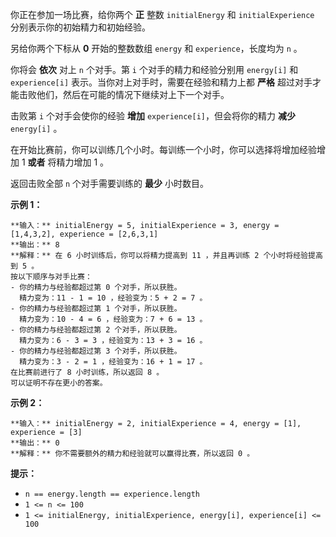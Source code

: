 你正在参加一场比赛，给你两个 **正** 整数 `initialEnergy` 和 `initialExperience` 分别表示你的初始精力和初始经验。

另给你两个下标从 **0** 开始的整数数组 `energy` 和 `experience`，长度均为 `n` 。

你将会 **依次** 对上 `n` 个对手。第 `i` 个对手的精力和经验分别用 `energy[i]` 和 `experience[i]`
表示。当你对上对手时，需要在经验和精力上都 **严格** 超过对手才能击败他们，然后在可能的情况下继续对上下一个对手。

击败第 `i` 个对手会使你的经验 **增加** `experience[i]`，但会将你的精力 **减少**   `energy[i]` 。

在开始比赛前，你可以训练几个小时。每训练一个小时，你可以选择将增加经验增加 1 **或者** 将精力增加 1 。

返回击败全部 `n` 个对手需要训练的 **最少** 小时数目。



**示例 1：**

    
    
    **输入：** initialEnergy = 5, initialExperience = 3, energy = [1,4,3,2], experience = [2,6,3,1]
    **输出：** 8
    **解释：** 在 6 小时训练后，你可以将精力提高到 11 ，并且再训练 2 个小时将经验提高到 5 。
    按以下顺序与对手比赛：
    - 你的精力与经验都超过第 0 个对手，所以获胜。
      精力变为：11 - 1 = 10 ，经验变为：5 + 2 = 7 。
    - 你的精力与经验都超过第 1 个对手，所以获胜。
      精力变为：10 - 4 = 6 ，经验变为：7 + 6 = 13 。
    - 你的精力与经验都超过第 2 个对手，所以获胜。
      精力变为：6 - 3 = 3 ，经验变为：13 + 3 = 16 。
    - 你的精力与经验都超过第 3 个对手，所以获胜。
      精力变为：3 - 2 = 1 ，经验变为：16 + 1 = 17 。
    在比赛前进行了 8 小时训练，所以返回 8 。
    可以证明不存在更小的答案。
    

**示例 2：**

    
    
    **输入：** initialEnergy = 2, initialExperience = 4, energy = [1], experience = [3]
    **输出：** 0
    **解释：** 你不需要额外的精力和经验就可以赢得比赛，所以返回 0 。
    



**提示：**

  * `n == energy.length == experience.length`
  * `1 <= n <= 100`
  * `1 <= initialEnergy, initialExperience, energy[i], experience[i] <= 100`

